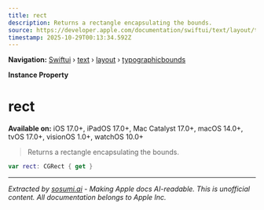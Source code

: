 ```yaml
---
title: rect
description: Returns a rectangle encapsulating the bounds.
source: https://developer.apple.com/documentation/swiftui/text/layout/typographicbounds/rect
timestamp: 2025-10-29T00:13:34.592Z
---
```


**Navigation:** [Swiftui](/documentation/swiftui) › [text](/documentation/swiftui/text) › [layout](/documentation/swiftui/text/layout) › [typographicbounds](/documentation/swiftui/text/layout/typographicbounds)

**Instance Property**

# rect

**Available on:** iOS 17.0+, iPadOS 17.0+, Mac Catalyst 17.0+, macOS 14.0+, tvOS 17.0+, visionOS 1.0+, watchOS 10.0+

> Returns a rectangle encapsulating the bounds.

```swift
var rect: CGRect { get }
```

---

*Extracted by [sosumi.ai](https://sosumi.ai) - Making Apple docs AI-readable.*
*This is unofficial content. All documentation belongs to Apple Inc.*
